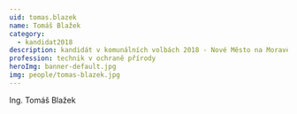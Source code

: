 ```yaml
---
uid: tomas.blazek
name: Tomáš Blažek
category:
  - kandidat2018
description: kandidát v komunálních volbách 2018 - Nové Město na Moravě
profession: technik v ochraně přírody
heroImg: banner-default.jpg
img: people/tomas-blazek.jpg
---
```


Ing. Tomáš Blažek
